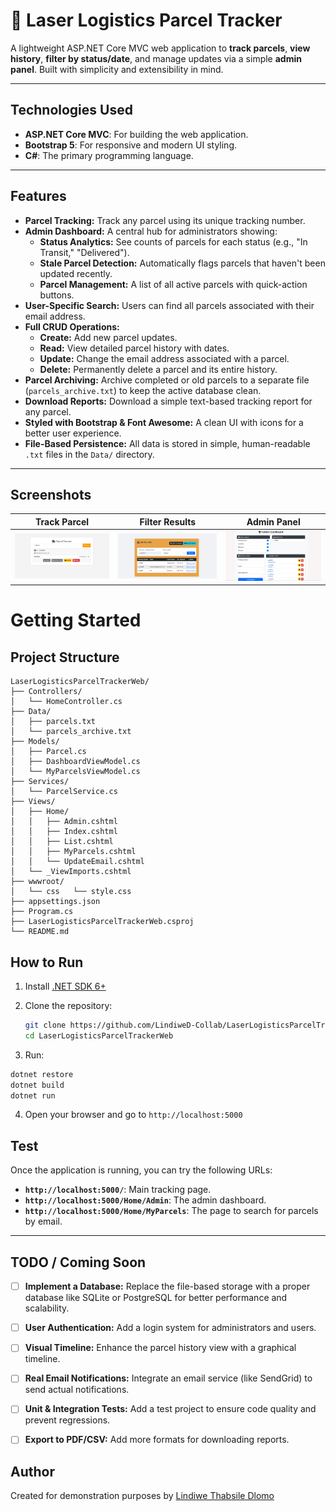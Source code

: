 # 🚚 Laser Logistics Parcel Tracker

A lightweight ASP.NET Core MVC web application to **track parcels**, **view history**, **filter by status/date**, and manage updates via a simple **admin panel**. Built with simplicity and extensibility in mind.

---

## Technologies Used

* **ASP.NET Core MVC**: For building the web application.
* **Bootstrap 5**: For responsive and modern UI styling.
* **C#**: The primary programming language.
---

##  Features

-  **Parcel Tracking:** Track any parcel using its unique tracking number.
-  **Admin Dashboard:** A central hub for administrators showing:
    -   **Status Analytics:** See counts of parcels for each status (e.g., "In Transit," "Delivered").
    -   **Stale Parcel Detection:** Automatically flags parcels that haven't been updated recently.
    -   **Parcel Management:** A list of all active parcels with quick-action buttons.
-  **User-Specific Search:** Users can find all parcels associated with their email address.
-  **Full CRUD Operations:**
    -   **Create:** Add new parcel updates.
    -   **Read:** View detailed parcel history with dates.
    -   **Update:** Change the email address associated with a parcel.
    -   **Delete:** Permanently delete a parcel and its entire history.
-  **Parcel Archiving:** Archive completed or old parcels to a separate file (`parcels_archive.txt`) to keep the active database clean.
-  **Download Reports:** Download a simple text-based tracking report for any parcel.
-  **Styled with Bootstrap & Font Awesome:** A clean UI with icons for a better user experience.
-  **File-Based Persistence:** All data is stored in simple, human-readable `.txt` files in the `Data/` directory.


---

##  Screenshots

| Track Parcel | Filter Results | Admin Panel |
|--------------|----------------|-------------|
| ![ParcelTracker](parcelstracker.png) | ![FilteredResults](parcels.png) | ![AdminPanel](parcelsadmin.png)|


#  Getting Started

##  Project Structure

```
LaserLogisticsParcelTrackerWeb/
├── Controllers/
│   └── HomeController.cs         
├── Data/
│   ├── parcels.txt               
│   └── parcels_archive.txt       
├── Models/
│   ├── Parcel.cs                 
│   ├── DashboardViewModel.cs     
│   └── MyParcelsViewModel.cs     
├── Services/
│   └── ParcelService.cs          
├── Views/
│   ├── Home/
│   │   ├── Admin.cshtml
│   │   ├── Index.cshtml
│   │   ├── List.cshtml
│   │   ├── MyParcels.cshtml
│   │   └── UpdateEmail.cshtml
│   └── _ViewImports.cshtml       
├── wwwroot/
│   └── css   └── style.css             
├── appsettings.json
├── Program.cs                    
├── LaserLogisticsParcelTrackerWeb.csproj
└── README.md
```

##  How to Run 
1. Install [.NET SDK 6+](https://dotnet.microsoft.com/en-us/download/dotnet/6.0)
2. Clone the repository:

   ```bash
   git clone https://github.com/LindiweD-Collab/LaserLogisticsParcelTrackerWeb.git
   cd LaserLogisticsParcelTrackerWeb
   ```
3. Run:
```bash
dotnet restore
dotnet build
dotnet run
```
4. Open your browser and go to `http://localhost:5000`


##  Test

Once the application is running, you can try the following URLs:

-   **`http://localhost:5000/`**: Main tracking page.
-   **`http://localhost:5000/Home/Admin`**: The admin dashboard.
-   **`http://localhost:5000/Home/MyParcels`**: The page to search for parcels by email.

---
##  TODO / Coming Soon
-   [ ] **Implement a Database:** Replace the file-based storage with a proper database like SQLite or PostgreSQL for better performance and scalability.
-   [ ] **User Authentication:** Add a login system for administrators and users.
-   [ ] **Visual Timeline:** Enhance the parcel history view with a graphical timeline.
-   [ ] **Real Email Notifications:** Integrate an email service (like SendGrid) to send actual notifications.
-   [ ] **Unit & Integration Tests:** Add a test project to ensure code quality and prevent regressions.
-   [ ] **Export to PDF/CSV:** Add more formats for downloading reports.



##  Author

Created for demonstration purposes by [Lindiwe Thabsile Dlomo](https://github.com/LindiweD-Collab)

